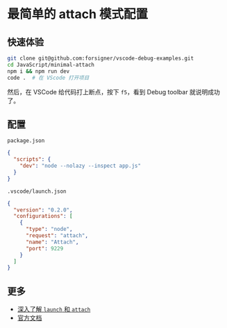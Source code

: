 # 最简单的 attach 模式配置

## 快速体验

``` bash
git clone git@github.com:forsigner/vscode-debug-examples.git
cd JavaScript/minimal-attach
npm i && npm run dev
code .  # 在 VScode 打开项目
```

然后，在 VSCode 给代码打上断点，按下 `f5`，看到 Debug toolbar 就说明成功了。

## 配置

`package.json`

```json
{
  "scripts": {
    "dev": "node --nolazy --inspect app.js"
  }
}
```

`.vscode/launch.json`

```json
{
  "version": "0.2.0",
  "configurations": [
    {
      "type": "node",
      "request": "attach",
      "name": "Attach",
      "port": 9229
    }
  ]
}
```

## 更多

- [深入了解 `launch` 和 `attach`](docs/launch-and-attach.md)
- [官方文档](https://code.visualstudio.com/docs/editor/debugging)